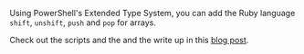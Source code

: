 Using PowerShell's Extended Type System, you can add the Ruby language `shift`, `unshift`, `push` and `pop` for arrays.

Check out the scripts and the and the write up in this [blog post](http://dougfinke.com/blog/part-ii-powershell-shifting-arrays-2/).
